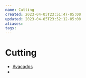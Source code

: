 ```yaml
---
name: Cutting
created: 2023-04-05T23:51:47-05:00
updated: 2023-04-05T23:52:12-05:00
aliases: 
tags: 
---
```

# Cutting

- [Avacados](https://youtube.com/shorts/qvJBqZHZpP8?feature=share)
- 